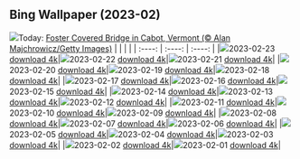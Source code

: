## Bing Wallpaper (2023-02)
![](https://global.bing.com/th?id=OHR.FosterCoveredBridge_EN-CA4173074432_UHD.jpg&w=1000)Today: [Foster Covered Bridge in Cabot, Vermont (© Alan Majchrowicz/Getty Images)](https://global.bing.com/th?id=OHR.FosterCoveredBridge_EN-CA4173074432_UHD.jpg)
|      |      |      |
| :----: | :----: | :----: |
|![](https://global.bing.com/th?id=OHR.FosterCoveredBridge_EN-CA4173074432_UHD.jpg&pid=hp&w=384&h=216&rs=1&c=4)2023-02-23 [download 4k](https://global.bing.com/th?id=OHR.FosterCoveredBridge_EN-CA4173074432_UHD.jpg)|![](https://global.bing.com/th?id=OHR.MardiGrasNOLA_EN-CA5086557420_UHD.jpg&pid=hp&w=384&h=216&rs=1&c=4)2023-02-22 [download 4k](https://global.bing.com/th?id=OHR.MardiGrasNOLA_EN-CA5086557420_UHD.jpg)|![](https://global.bing.com/th?id=OHR.GB25Anni_EN-CA5188326397_UHD.jpg&pid=hp&w=384&h=216&rs=1&c=4)2023-02-21 [download 4k](https://global.bing.com/th?id=OHR.GB25Anni_EN-CA5188326397_UHD.jpg)|
|![](https://global.bing.com/th?id=OHR.MauiWhale_EN-CA4882579775_UHD.jpg&pid=hp&w=384&h=216&rs=1&c=4)2023-02-20 [download 4k](https://global.bing.com/th?id=OHR.MauiWhale_EN-CA4882579775_UHD.jpg)|![](https://global.bing.com/th?id=OHR.EbenIceCave_EN-CA4758595812_UHD.jpg&pid=hp&w=384&h=216&rs=1&c=4)2023-02-19 [download 4k](https://global.bing.com/th?id=OHR.EbenIceCave_EN-CA4758595812_UHD.jpg)|![](https://global.bing.com/th?id=OHR.BirdcountAllen_EN-CA4618092239_UHD.jpg&pid=hp&w=384&h=216&rs=1&c=4)2023-02-18 [download 4k](https://global.bing.com/th?id=OHR.BirdcountAllen_EN-CA4618092239_UHD.jpg)|
|![](https://global.bing.com/th?id=OHR.FireFallYosemite_EN-CA4503680025_UHD.jpg&pid=hp&w=384&h=216&rs=1&c=4)2023-02-17 [download 4k](https://global.bing.com/th?id=OHR.FireFallYosemite_EN-CA4503680025_UHD.jpg)|![](https://global.bing.com/th?id=OHR.HippoDayChobe_EN-CA4302114042_UHD.jpg&pid=hp&w=384&h=216&rs=1&c=4)2023-02-16 [download 4k](https://global.bing.com/th?id=OHR.HippoDayChobe_EN-CA4302114042_UHD.jpg)|![](https://global.bing.com/th?id=OHR.OtaruIgloo_EN-CA4173506680_UHD.jpg&pid=hp&w=384&h=216&rs=1&c=4)2023-02-15 [download 4k](https://global.bing.com/th?id=OHR.OtaruIgloo_EN-CA4173506680_UHD.jpg)|
|![](https://global.bing.com/th?id=OHR.MoonValley_EN-CA3945889002_UHD.jpg&pid=hp&w=384&h=216&rs=1&c=4)2023-02-14 [download 4k](https://global.bing.com/th?id=OHR.MoonValley_EN-CA3945889002_UHD.jpg)|![](https://global.bing.com/th?id=OHR.BoobyDarwinDay_EN-CA1916494656_UHD.jpg&pid=hp&w=384&h=216&rs=1&c=4)2023-02-13 [download 4k](https://global.bing.com/th?id=OHR.BoobyDarwinDay_EN-CA1916494656_UHD.jpg)|![](https://global.bing.com/th?id=OHR.DarkSkiesDV_EN-CA3629612791_UHD.jpg&pid=hp&w=384&h=216&rs=1&c=4)2023-02-12 [download 4k](https://global.bing.com/th?id=OHR.DarkSkiesDV_EN-CA3629612791_UHD.jpg)|
|![](https://global.bing.com/th?id=OHR.EpidaurusGreece_EN-CA2118667757_UHD.jpg&pid=hp&w=384&h=216&rs=1&c=4)2023-02-11 [download 4k](https://global.bing.com/th?id=OHR.EpidaurusGreece_EN-CA2118667757_UHD.jpg)|![](https://global.bing.com/th?id=OHR.LowerAntelopeAZ_EN-CA5366412055_UHD.jpg&pid=hp&w=384&h=216&rs=1&c=4)2023-02-10 [download 4k](https://global.bing.com/th?id=OHR.LowerAntelopeAZ_EN-CA5366412055_UHD.jpg)|![](https://global.bing.com/th?id=OHR.NorwayRestArea_EN-CA5421356712_UHD.jpg&pid=hp&w=384&h=216&rs=1&c=4)2023-02-09 [download 4k](https://global.bing.com/th?id=OHR.NorwayRestArea_EN-CA5421356712_UHD.jpg)|
|![](https://global.bing.com/th?id=OHR.MedievalLabro_EN-CA5476476740_UHD.jpg&pid=hp&w=384&h=216&rs=1&c=4)2023-02-08 [download 4k](https://global.bing.com/th?id=OHR.MedievalLabro_EN-CA5476476740_UHD.jpg)|![](https://global.bing.com/th?id=OHR.WaitangiFjordlandNP_EN-CA5551542640_UHD.jpg&pid=hp&w=384&h=216&rs=1&c=4)2023-02-07 [download 4k](https://global.bing.com/th?id=OHR.WaitangiFjordlandNP_EN-CA5551542640_UHD.jpg)|![](https://global.bing.com/th?id=OHR.MonarchPismo_EN-CA5620245798_UHD.jpg&pid=hp&w=384&h=216&rs=1&c=4)2023-02-06 [download 4k](https://global.bing.com/th?id=OHR.MonarchPismo_EN-CA5620245798_UHD.jpg)|
|![](https://global.bing.com/th?id=OHR.FeldbergSchnee_EN-CA5679141661_UHD.jpg&pid=hp&w=384&h=216&rs=1&c=4)2023-02-05 [download 4k](https://global.bing.com/th?id=OHR.FeldbergSchnee_EN-CA5679141661_UHD.jpg)|![](https://global.bing.com/th?id=OHR.QuebecFrontenac_EN-CA5730713745_UHD.jpg&pid=hp&w=384&h=216&rs=1&c=4)2023-02-04 [download 4k](https://global.bing.com/th?id=OHR.QuebecFrontenac_EN-CA5730713745_UHD.jpg)|![](https://global.bing.com/th?id=OHR.GroundhogThree_EN-CA5776120461_UHD.jpg&pid=hp&w=384&h=216&rs=1&c=4)2023-02-03 [download 4k](https://global.bing.com/th?id=OHR.GroundhogThree_EN-CA5776120461_UHD.jpg)|
|![](https://global.bing.com/th?id=OHR.SunriseCastle_EN-CA5828523606_UHD.jpg&pid=hp&w=384&h=216&rs=1&c=4)2023-02-02 [download 4k](https://global.bing.com/th?id=OHR.SunriseCastle_EN-CA5828523606_UHD.jpg)|![](https://global.bing.com/th?id=OHR.ZebraTrio_EN-CA5880090507_UHD.jpg&pid=hp&w=384&h=216&rs=1&c=4)2023-02-01 [download 4k](https://global.bing.com/th?id=OHR.ZebraTrio_EN-CA5880090507_UHD.jpg)|